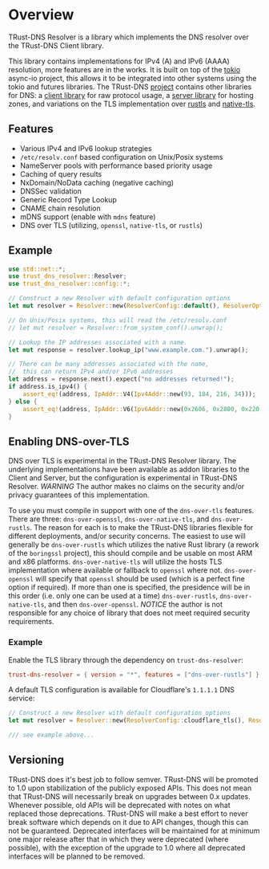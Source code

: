 # Overview

TRust-DNS Resolver is a library which implements the DNS resolver over the TRust-DNS Client library.

This library contains implementations for IPv4 (A) and IPv6 (AAAA) resolution, more features are in the works. It is built on top of the [tokio](https://tokio.rs) async-io project, this allows it to be integrated into other systems using the tokio and futures libraries. The TRust-DNS [project](https://github.com/bluejekyll/trust-dns) contains other libraries for DNS: a [client library](https://crates.io/crates/trust-dns) for raw protocol usage, a [server library](https://crates.io/crates/trust-dns-server) for hosting zones, and variations on the TLS implementation over [rustls](https://crates.io/crates/trust-dns-rustls) and [native-tls](https://crates.io/crates/trust-dns-native-tls).

## Features

- Various IPv4 and IPv6 lookup strategies
- `/etc/resolv.conf` based configuration on Unix/Posix systems
- NameServer pools with performance based priority usage
- Caching of query results
- NxDomain/NoData caching (negative caching)
- DNSSec validation
- Generic Record Type Lookup
- CNAME chain resolution
- mDNS support (enable with `mdns` feature)
- DNS over TLS (utilizing, `openssl`, `native-tls`, or `rustls`)

## Example

```rust
use std::net::*;
use trust_dns_resolver::Resolver;
use trust_dns_resolver::config::*;

// Construct a new Resolver with default configuration options
let mut resolver = Resolver::new(ResolverConfig::default(), ResolverOpts::default()).unwrap();

// On Unix/Posix systems, this will read the /etc/resolv.conf
// let mut resolver = Resolver::from_system_conf().unwrap();

// Lookup the IP addresses associated with a name.
let mut response = resolver.lookup_ip("www.example.com.").unwrap();

// There can be many addresses associated with the name,
//  this can return IPv4 and/or IPv6 addresses
let address = response.next().expect("no addresses returned!");
if address.is_ipv4() {
    assert_eq!(address, IpAddr::V4(Ipv4Addr::new(93, 184, 216, 34)));
} else {
    assert_eq!(address, IpAddr::V6(Ipv6Addr::new(0x2606, 0x2800, 0x220, 0x1, 0x248, 0x1893, 0x25c8, 0x1946)));
}
```

## Enabling DNS-over-TLS

DNS over TLS is experimental in the TRust-DNS Resolver library. The underlying implementations have been available as addon libraries to the Client and Server, but the configuration is experimental in TRust-DNS Resolver. *WARNING* The author makes no claims on the security and/or privacy guarantees of this implementation.

To use you must compile in support with one of the `dns-over-tls` features. There are three: `dns-over-openssl`, `dns-over-native-tls`, and `dns-over-rustls`. The reason for each is to make the TRust-DNS libraries flexible for different deployments, and/or security concerns. The easiest to use will generally be `dns-over-rustls` which utilizes the native Rust library (a rework of the `boringssl` project), this should compile and be usable on most ARM and x86 platforms. `dns-over-native-tls` will utilize the hosts TLS implementation where available or fallback to `openssl` where not. `dns-over-openssl` will specify that `openssl` should be used (which is a perfect fine option if required). If more than one is specified, the presidence will be in this order (i.e. only one can be used at a time) `dns-over-rustls`, `dns-over-native-tls`, and then `dns-over-openssl`. *NOTICE* the author is not responsible for any choice of library that does not meet required security requirements. 

### Example

Enable the TLS library through the dependency on `trust-dns-resolver`:

```toml
trust-dns-resolver = { version = "*", features = ["dns-over-rustls"] }
```

A default TLS configuration is available for Cloudflare's `1.1.1.1` DNS service:

```rust
// Construct a new Resolver with default configuration options
let mut resolver = Resolver::new(ResolverConfig::cloudflare_tls(), ResolverOpts::default()).unwrap();

/// see example above...
```

## Versioning

TRust-DNS does it's best job to follow semver. TRust-DNS will be promoted to 1.0 upon stabilization of the publicly exposed APIs. This does not mean that TRust-DNS will necessarily break on upgrades between 0.x updates. Whenever possible, old APIs will be deprecated with notes on what replaced those deprecations. TRust-DNS will make a best effort to never break software which depends on it due to API changes, though this can not be guaranteed. Deprecated interfaces will be maintained for at minimum one major release after that in which they were deprecated (where possible), with the exception of the upgrade to 1.0 where all deprecated interfaces will be planned to be removed.